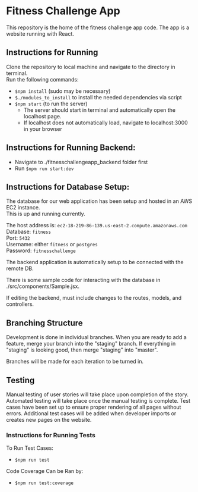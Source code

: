 # Fitness Challenge App
This repository is the home of the fitness challenge app code. The app is a website running with React.

## Instructions for Running
Clone the repository to local machine and navigate to the directory in terminal.  
Run the following commands:
- `$npm install` (sudo may be necessary)
- `$./modules_to_install` to install the needed dependencies via script
- `$npm start` (to run the server)
	- The server should start in terminal and automatically open the localhost page.
	- If localhost does not automatically load, navigate to localhost:3000 in your browser

## Instructions for Running Backend:
- Navigate to ./fitnesschallengeapp_backend folder first
- Run `$npm run start:dev`

## Instructions for Database Setup:
The database for our web application has been setup and hosted in an AWS EC2 instance.  
This is up and running currently.  

The host address is: `ec2-18-219-86-139.us-east-2.compute.amazonaws.com`  
Database: `fitness`  
Port: `5432`  
Username: either `fitness` or `postgres`  
Password: `fitnesschallenge`  

The backend application is automatically setup to be connected with the remote DB.

There is some sample code for interacting with the database in ./src/components/Sample.jsx.

If editing the backend, must include changes to the routes, models, and controllers.

## Branching Structure
Development is done in individual branches. When you are ready to add a feature, merge your branch into the "staging" branch. If everything in "staging" is looking good, then merge "staging" into "master".

Branches will be made for each iteration to be turned in.

## Testing
Manual testing of user stories will take place upon completion of the story. Automated testing will take place once the manual testing is complete. Test cases have been set up to ensure proper rendering of all pages without errors. Additional test cases will be added when developer imports or creates new pages on the website.

### Instructions for Running Tests
To Run Test Cases:
- `$npm run test`

Code Coverage Can be Ran by:
- `$npm run test:coverage`

